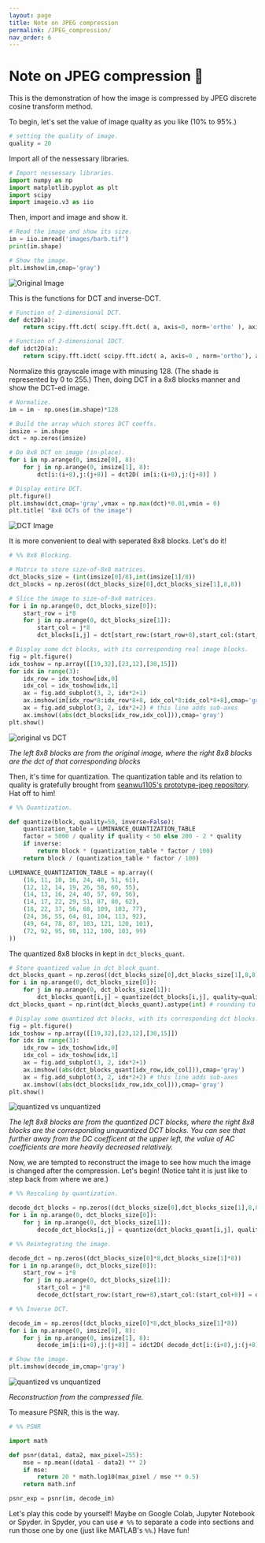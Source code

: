 ```yaml
---
layout: page
title: Note on JPEG compression
permalink: /JPEG_compression/
nav_order: 6
---
```


# Note on JPEG compression :maple_leaf:

This is the demonstration of how the image is compressed by JPEG discrete cosine transform method.

To begin, let's set the value of image quality as you like (10% to 95%.)

```python
# setting the quality of image.
quality = 20
```

Import all of the nessessary libraries.

```python
# Import nessessary libraries.
import numpy as np
import matplotlib.pyplot as plt
import scipy
import imageio.v3 as iio
```

Then, import and image and show it.

```python
# Read the image and show its size.
im = iio.imread('images/barb.tif')
print(im.shape)  

# Show the image.
plt.imshow(im,cmap='gray')
```

![Original Image](/jpeg_compression_images/barb_original.png)

This is the functions for DCT and inverse-DCT.

```python
# Function of 2-dimensional DCT.
def dct2D(a):
    return scipy.fft.dct( scipy.fft.dct( a, axis=0, norm='ortho' ), axis=1, norm='ortho' )

# Function of 2-dimensional IDCT.
def idct2D(a):
    return scipy.fft.idct( scipy.fft.idct( a, axis=0 , norm='ortho'), axis=1 , norm='ortho')
```

Normalize this grayscale image with minusing 128. (The shade is represented by 0 to 255.) Then, doing DCT in a 8x8 blocks manner and show the DCT-ed image.

```python
# Normalize.
im = im - np.ones(im.shape)*128

# Build the array which stores DCT coeffs.
imsize = im.shape
dct = np.zeros(imsize)

# Do 8x8 DCT on image (in-place).
for i in np.arange(0, imsize[0], 8):
    for j in np.arange(0, imsize[1], 8):
        dct[i:(i+8),j:(j+8)] = dct2D( im[i:(i+8),j:(j+8)] )

# Display entire DCT.
plt.figure()
plt.imshow(dct,cmap='gray',vmax = np.max(dct)*0.01,vmin = 0)
plt.title( "8x8 DCTs of the image")
```

![DCT Image](/jpeg_compression_images/barb_dct.png)

It is more convenient to deal with seperated 8x8 blocks. Let's do it!

```python
# %% 8x8 Blocking.

# Matrix to store size-of-8x8 matrices.
dct_blocks_size = (int(imsize[0]/8),int(imsize[1]/8))
dct_blocks = np.zeros((dct_blocks_size[0],dct_blocks_size[1],8,8))

# Slice the image to size-of-8x8 matrices.
for i in np.arange(0, dct_blocks_size[0]):
    start_row = i*8
    for j in np.arange(0, dct_blocks_size[1]):
        start_col = j*8
        dct_blocks[i,j] = dct[start_row:(start_row+8),start_col:(start_col+8)]

# Display some dct blocks, with its corresponding real image blocks. 
fig = plt.figure()
idx_toshow = np.array([[19,32],[23,12],[30,15]])
for idx in range(3):
    idx_row = idx_toshow[idx,0]
    idx_col = idx_toshow[idx,1]
    ax = fig.add_subplot(3, 2, idx*2+1)
    ax.imshow(im[idx_row*8:idx_row*8+8, idx_col*8:idx_col*8+8],cmap='gray')
    ax = fig.add_subplot(3, 2, idx*2+2) # this line adds sub-axes
    ax.imshow((abs(dct_blocks[idx_row,idx_col])),cmap='gray')
plt.show()
```

![original vs DCT](/jpeg_compression_images/original_vs_dct.png)

*The left 8x8 blocks are from the original image, where the right 8x8 blocks are the dct of that corresponding blocks*

Then, it's time for quantization. The quantization table and its relation to quality is gratefully brought from [seanwu1105's prototype-jpeg repository](https://github.com/seanwu1105/prototype-jpeg/). Hat off to him!

```python
# %% Quantization.

def quantize(block, quality=50, inverse=False):
    quantization_table = LUMINANCE_QUANTIZATION_TABLE
    factor = 5000 / quality if quality < 50 else 200 - 2 * quality
    if inverse:
        return block * (quantization_table * factor / 100)
    return block / (quantization_table * factor / 100)

LUMINANCE_QUANTIZATION_TABLE = np.array((
    (16, 11, 10, 16, 24, 40, 51, 61),
    (12, 12, 14, 19, 26, 58, 60, 55),
    (14, 13, 16, 24, 40, 57, 69, 56),
    (14, 17, 22, 29, 51, 87, 80, 62),
    (18, 22, 37, 56, 68, 109, 103, 77),
    (24, 36, 55, 64, 81, 104, 113, 92),
    (49, 64, 78, 87, 103, 121, 120, 101),
    (72, 92, 95, 98, 112, 100, 103, 99)
))
```

The quantized 8x8 blocks in kept in `dct_blocks_quant`.

```python
# Store quantized value in dct_block_quant.
dct_blocks_quant = np.zeros((dct_blocks_size[0],dct_blocks_size[1],8,8))
for i in np.arange(0, dct_blocks_size[0]):
    for j in np.arange(0, dct_blocks_size[1]):
        dct_blocks_quant[i,j] = quantize(dct_blocks[i,j], quality=quality)
dct_blocks_quant = np.rint(dct_blocks_quant).astype(int) # rounding to integer.

# Display some quantized dct blocks, with its corresponding dct blocks. 
fig = plt.figure()
idx_toshow = np.array([[19,32],[23,12],[30,15]])
for idx in range(3):
    idx_row = idx_toshow[idx,0]
    idx_col = idx_toshow[idx,1]
    ax = fig.add_subplot(3, 2, idx*2+1)
    ax.imshow((abs(dct_blocks_quant[idx_row,idx_col])),cmap='gray')
    ax = fig.add_subplot(3, 2, idx*2+2) # this line adds sub-axes
    ax.imshow((abs(dct_blocks[idx_row,idx_col])),cmap='gray')
plt.show()
```

![quantized vs unquantized](/jpeg_compression_images/quantized_vs_unquantized.png)

*The left 8x8 blocks are from the quantized DCT blocks, where the right 8x8 blocks are the corresponding unquantized DCT blocks. You can see that further away from the DC coefficent at the upper left, the value of AC coefficients are more heavily decreased relatively.*

Now, we are tempted to reconstruct the image to see how much the image is changed after the compression. Let's begin! (Notice taht it is just like to step back from where we are.)

```python
# %% Rescaling by quantization.

decode_dct_blocks = np.zeros((dct_blocks_size[0],dct_blocks_size[1],8,8)).astype(int)
for i in np.arange(0, dct_blocks_size[0]):
    for j in np.arange(0, dct_blocks_size[1]):
        decode_dct_blocks[i,j] = quantize(dct_blocks_quant[i,j], quality=quality, inverse=True)

# %% Reintegrating the image.

decode_dct = np.zeros((dct_blocks_size[0]*8,dct_blocks_size[1]*8))
for i in np.arange(0, dct_blocks_size[0]):
    start_row = i*8
    for j in np.arange(0, dct_blocks_size[1]):
        start_col = j*8
        decode_dct[start_row:(start_row+8),start_col:(start_col+8)] = decode_dct_blocks[i,j]

# %% Inverse DCT.

decode_im = np.zeros((dct_blocks_size[0]*8,dct_blocks_size[1]*8))
for i in np.arange(0, imsize[0], 8):
    for j in np.arange(0, imsize[1], 8):
        decode_im[i:(i+8),j:(j+8)] = idct2D( decode_dct[i:(i+8),j:(j+8)] )

# Show the image.
plt.imshow(decode_im,cmap='gray')
```

![quantized vs unquantized](/jpeg_compression_images/barb_compressed.png)

*Reconstruction from the compressed file.*

To measure PSNR, this is the way.

```python
# %% PSNR

import math

def psnr(data1, data2, max_pixel=255):
    mse = np.mean((data1 - data2) ** 2)
    if mse:
        return 20 * math.log10(max_pixel / mse ** 0.5)
    return math.inf

psnr_exp = psnr(im, decode_im)
```

Let's play this code by yourself! Maybe on Google Colab, Jupyter Notebook or Spyder. in Spyder, you can use `# %%` to separate a code into sections and run those one by one (just like MATLAB's `%%`.) Have fun!